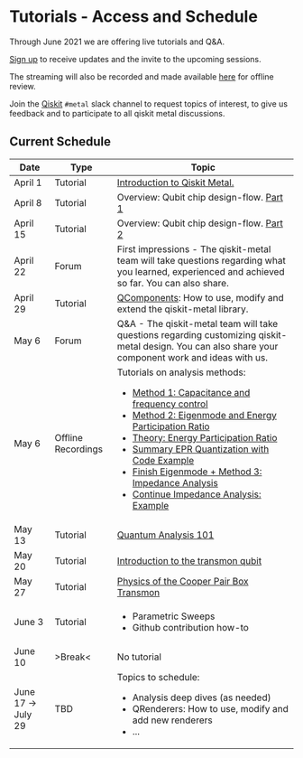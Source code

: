 # Tutorials - Access and Schedule

Through June 2021 we are offering live tutorials and Q&A.

[Sign up](https://airtable.com/shrxQEgKqZCf319F3) to receive updates and the invite to the upcoming sessions.

The streaming will also be recorded and made available [here](https://www.youtube.com/playlist?list=PLOFEBzvs-VvqHl5ZqVmhB_FcSqmLufsjb) for offline review.

Join the [Qiskit](https://ibm.co/joinqiskitslack) `#metal` slack channel to request topics of interest, to give us feedback and to participate to all qiskit metal discussions.

## Current Schedule
| Date | Type | Topic |
| -------------------- | -------------------- | ------------------------------------ |
| April 1 | Tutorial | [Introduction to Qiskit Metal.](https://youtu.be/NCNv3YPvveM) |
| April 8 | Tutorial | Overview: Qubit chip design-flow. [Part 1](https://youtu.be/bsrsKZLTkTo) |
| April 15 | Tutorial | Overview: Qubit chip design-flow. [Part 2](https://youtu.be/fj1hpAqZfmg) |
| April 22 | Forum | First impressions - The qiskit-metal team will take questions regarding what you learned, experienced and achieved so far. You can also share. | |
| April 29 | Tutorial | [QComponents](https://youtu.be/ljzWF3dNHEU): How to use, modify and extend the qiskit-metal library. |
| May 6 | Forum | Q&A - The qiskit-metal team will take questions regarding customizing qiskit-metal design. You can also share your component work and ideas with us. | |
| May 6 | Offline Recordings | Tutorials on analysis methods:<ul><li>[Method 1: Capacitance and frequency control](https://youtu.be/rY7Os7B9sg0)</li><li>[Method 2: Eigenmode and Energy Participation Ratio](https://youtu.be/mvT9Fb7UGH4)</li><li>[Theory: Energy Participation Ratio](https://youtu.be/ITCkKfjxcbc)</li><li>[Summary EPR Quantization with Code Example](https://youtu.be/FXmPyYEyL9U)</li><li>[Finish Eigenmode + Method 3: Impedance Analysis](https://youtu.be/4jBVdHzmJdw)</li><li>[Continue Impedance Analysis: Example](https://youtu.be/Bi8ZVAq-0tw)</li></ul> | |
| May 13 | Tutorial | [Quantum Analysis 101](https://youtu.be/QIr2Rlj1cpI) |
| May 20 | Tutorial | [Introduction to the transmon qubit](https://youtu.be/6KgOaU1BAxg) |
| May 27 | Tutorial | [Physics of the Cooper Pair Box Transmon](https://youtu.be/Ql8AS4Iay-Q) |
| June 3 | Tutorial | <ul><li>Parametric Sweeps</li><li>Github contribution how-to</li> |
| June 10 | >Break< | No tutorial |
| June 17 &rightarrow; July 29 | TBD | Topics to schedule:<ul><li>Analysis deep dives (as needed)</li><li>QRenderers: How to use, modify and add new renderers</li><li>...</li></ul> |
